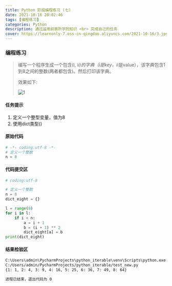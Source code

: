 ```yaml
---
title: Python 阶段编程练习 (七)
date: 2021-10-16 20:02:46
tags: [编程练习]
categories: Python
description: 通过运用前面所学的知识 <br> 完成自己的任务
cover: https://learnonly-7.oss-cn-qingdao.aliyuncs.com/2021-10-16/3.jpg
---
```


### 编程练习

> 编写一个程序生成一个包含(i, i*i)的字典（i是key，i*i是value），该字典包含1到8之间的整数(两者都包含)。然后打印该字典。
>
> 效果如下:
>
> ![1](https://learnonly-7.oss-cn-qingdao.aliyuncs.com/2021-10-16/1.png)
>
> 

#### 任务提示

1. 定义一个整型变量，值为8
2. 使用dict类型()

#### 原始代码

```python
# -*- coding:utf-8 -*-
# 定义一个整数
n = 8

```

#### 代码提交区

```python
# coding:utf-8

# 定义一个整数
n = 8
dict_eight = {}

l = range(8)
for i in l:
    if i < n:
        a = i + 1
        b = (i + 1) ** 2
        dict_eight[a] = b
print(dict_eight)

```

#### 结果检验区

```cmd
C:\Users\admin\PycharmProjects\python_iterable\venv\Scripts\python.exe 
C:/Users/admin/PycharmProjects/python_iterable/test_new.py
{1: 1, 2: 4, 3: 9, 4: 16, 5: 25, 6: 36, 7: 49, 8: 64}

进程已结束，退出代码为 0
```


